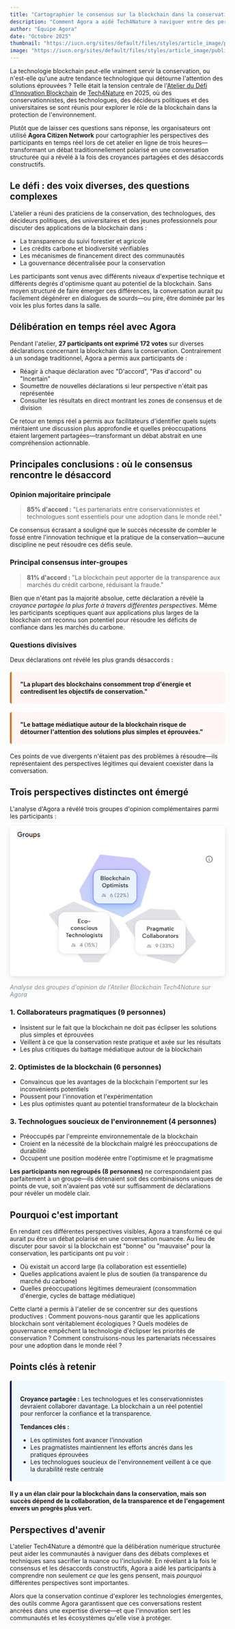 ```yaml
---
title: "Cartographier le consensus sur la blockchain dans la conservation"
description: "Comment Agora a aidé Tech4Nature à naviguer entre des perspectives diverses sur la technologie blockchain lors de leur atelier d'innovation."
author: "Équipe Agora"
date: "Octobre 2025"
thumbnail: "https://iucn.org/sites/default/files/styles/article_image/public/2025-08/006_flona_carajas_joao-marcos-rosac-1.jpg?h=4cc6839d&itok=2_-LFOvZ"
image: "https://iucn.org/sites/default/files/styles/article_image/public/2025-08/006_flona_carajas_joao-marcos-rosac-1.jpg?h=4cc6839d&itok=2_-LFOvZ"
---
```


La technologie blockchain peut-elle vraiment servir la conservation, ou n'est-elle qu'une autre tendance technologique qui détourne l'attention des solutions éprouvées ? Telle était la tension centrale de l'[Atelier du Défi d'Innovation Blockchain](https://iucn.org/blog/202510/spark-spotlight-tech4nature-innovation-journey-continues-shape-conservations-future) de [Tech4Nature](https://www.tech4nature.org/) en 2025, où des conservationnistes, des technologues, des décideurs politiques et des universitaires se sont réunis pour explorer le rôle de la blockchain dans la protection de l'environnement.

Plutôt que de laisser ces questions sans réponse, les organisateurs ont utilisé **Agora Citizen Network** pour cartographier les perspectives des participants en temps réel lors de cet atelier en ligne de trois heures—transformant un débat traditionnellement polarisé en une conversation structurée qui a révélé à la fois des croyances partagées et des désaccords constructifs.

## Le défi : des voix diverses, des questions complexes

L'atelier a réuni des praticiens de la conservation, des technologues, des décideurs politiques, des universitaires et des jeunes professionnels pour discuter des applications de la blockchain dans :

- La transparence du suivi forestier et agricole
- Les crédits carbone et biodiversité vérifiables
- Les mécanismes de financement direct des communautés
- La gouvernance décentralisée pour la conservation

Les participants sont venus avec différents niveaux d'expertise technique et différents degrés d'optimisme quant au potentiel de la blockchain. Sans moyen structuré de faire émerger ces différences, la conversation aurait pu facilement dégénérer en dialogues de sourds—ou pire, être dominée par les voix les plus fortes dans la salle.

## Délibération en temps réel avec Agora

Pendant l'atelier, **27 participants ont exprimé 172 votes** sur diverses déclarations concernant la blockchain dans la conservation. Contrairement à un sondage traditionnel, Agora a permis aux participants de :

- Réagir à chaque déclaration avec "D'accord", "Pas d'accord" ou "Incertain"
- Soumettre de nouvelles déclarations si leur perspective n'était pas représentée
- Consulter les résultats en direct montrant les zones de consensus et de division

Ce retour en temps réel a permis aux facilitateurs d'identifier quels sujets méritaient une discussion plus approfondie et quelles préoccupations étaient largement partagées—transformant un débat abstrait en une compréhension actionnable.

## Principales conclusions : où le consensus rencontre le désaccord

### Opinion majoritaire principale

> **85% d'accord :** "Les partenariats entre conservationnistes et technologues sont essentiels pour une adoption dans le monde réel."

Ce consensus écrasant a souligné que le succès nécessite de combler le fossé entre l'innovation technique et la pratique de la conservation—aucune discipline ne peut résoudre ces défis seule.

### Principal consensus inter-groupes

> **81% d'accord :** "La blockchain peut apporter de la transparence aux marchés du crédit carbone, réduisant la fraude."

Bien que n'étant pas la majorité absolue, cette déclaration a révélé la *croyance partagée la plus forte à travers différentes perspectives*. Même les participants sceptiques quant aux applications plus larges de la blockchain ont reconnu son potentiel pour résoudre les déficits de confiance dans les marchés du carbone.

### Questions divisives

Deux déclarations ont révélé les plus grands désaccords :

<div style="background: #fff5f5; border-left: 4px solid #d96f2d; padding: 20px; margin: 20px 0; border-radius: 4px;">
  <p style="margin: 0;"><strong>"La plupart des blockchains consomment trop d'énergie et contredisent les objectifs de conservation."</strong></p>
</div>

<div style="background: #fff5f5; border-left: 4px solid #d96f2d; padding: 20px; margin: 20px 0; border-radius: 4px;">
  <p style="margin: 0;"><strong>"Le battage médiatique autour de la blockchain risque de détourner l'attention des solutions plus simples et éprouvées."</strong></p>
</div>

Ces points de vue divergents n'étaient pas des problèmes à résoudre—ils représentaient des perspectives légitimes qui devaient coexister dans la conversation.

## Trois perspectives distinctes ont émergé

L'analyse d'Agora a révélé trois groupes d'opinion complémentaires parmi les participants :

<div class="text-center my-4">
  <img src="/images/tech4nature-analysis.png" alt="Analyse des groupes d'opinion d'Agora montrant trois clusters" class="img-fluid" style="max-width: 100%; border-radius: 8px; box-shadow: 0 4px 12px rgba(0, 0, 0, 0.1);">
  <p class="mt-2" style="font-size: 14px; color: #818992; font-style: italic;">Analyse des groupes d'opinion de l'Atelier Blockchain Tech4Nature sur Agora</p>
</div>

### 1. Collaborateurs pragmatiques (9 personnes)
- Insistent sur le fait que la blockchain ne doit pas éclipser les solutions plus simples et éprouvées
- Veillent à ce que la conservation reste pratique et axée sur les résultats
- Les plus critiques du battage médiatique autour de la blockchain

### 2. Optimistes de la blockchain (6 personnes)
- Convaincus que les avantages de la blockchain l'emportent sur les inconvénients potentiels
- Poussent pour l'innovation et l'expérimentation
- Les plus optimistes quant au potentiel transformateur de la blockchain

### 3. Technologues soucieux de l'environnement (4 personnes)
- Préoccupés par l'empreinte environnementale de la blockchain
- Croient en la nécessité de la blockchain malgré les préoccupations de durabilité
- Occupent une position modérée entre l'optimisme et le pragmatisme

**Les participants non regroupés (8 personnes)** ne correspondaient pas parfaitement à un groupe—ils détenaient soit des combinaisons uniques de points de vue, soit n'avaient pas voté sur suffisamment de déclarations pour révéler un modèle clair.

## Pourquoi c'est important

En rendant ces différentes perspectives visibles, Agora a transformé ce qui aurait pu être un débat polarisé en une conversation nuancée. Au lieu de discuter pour savoir si la blockchain est "bonne" ou "mauvaise" pour la conservation, les participants ont pu voir :

- Où existait un accord large (la collaboration est essentielle)
- Quelles applications avaient le plus de soutien (la transparence du marché du carbone)
- Quelles préoccupations légitimes demeuraient (consommation d'énergie, cycles de battage médiatique)

Cette clarté a permis à l'atelier de se concentrer sur des questions productives : Comment pouvons-nous garantir que les applications blockchain sont véritablement écologiques ? Quels modèles de gouvernance empêchent la technologie d'éclipser les priorités de conservation ? Comment construisons-nous les partenariats nécessaires pour une adoption dans le monde réel ?

## Points clés à retenir

<div style="background: #f0f9ff; border-left: 4px solid #090F53; padding: 20px; margin: 20px 0; border-radius: 4px;">
  <p style="margin-bottom: 10px;"><strong>Croyance partagée :</strong> Les technologues et les conservationnistes devraient collaborer davantage. La blockchain a un réel potentiel pour renforcer la confiance et la transparence.</p>
  <p style="margin-bottom: 10px;"><strong>Tendances clés :</strong></p>
  <ul style="margin-bottom: 0;">
    <li>Les optimistes font avancer l'innovation</li>
    <li>Les pragmatistes maintiennent les efforts ancrés dans les pratiques éprouvées</li>
    <li>Les technologues soucieux de l'environnement veillent à ce que la durabilité reste centrale</li>
  </ul>
</div>

**Il y a un élan clair pour la blockchain dans la conservation, mais son succès dépend de la collaboration, de la transparence et de l'engagement envers un progrès plus vert.**

## Perspectives d'avenir

L'atelier Tech4Nature a démontré que la délibération numérique structurée peut aider les communautés à naviguer dans des débats complexes et techniques sans sacrifier la nuance ou l'inclusivité. En révélant à la fois le consensus et les désaccords constructifs, Agora a aidé les participants à comprendre non seulement *ce que* les gens pensent, mais *pourquoi* différentes perspectives sont importantes.

Alors que la conservation continue d'explorer les technologies émergentes, des outils comme Agora garantissent que ces conversations restent ancrées dans une expertise diverse—et que l'innovation sert les communautés et les écosystèmes qu'elle vise à protéger.
